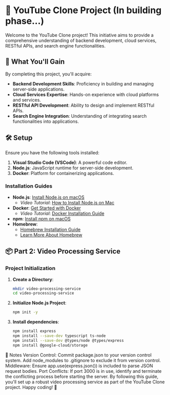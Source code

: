 # 🎥 YouTube Clone Project (In building phase...)

Welcome to the YouTube Clone project! This initiative aims to provide a comprehensive understanding of backend development, cloud services, RESTful APIs, and search engine functionalities.

## 🚀 What You'll Gain

By completing this project, you'll acquire:

- **Backend Development Skills**: Proficiency in building and managing server-side applications.
- **Cloud Services Expertise**: Hands-on experience with cloud platforms and services.
- **RESTful API Development**: Ability to design and implement RESTful APIs.
- **Search Engine Integration**: Understanding of integrating search functionalities into applications.

## 🛠️ Setup

Ensure you have the following tools installed:

1. **Visual Studio Code (VSCode)**: A powerful code editor.
2. **Node.js**: JavaScript runtime for server-side development.
3. **Docker**: Platform for containerizing applications.

### Installation Guides

- **Node.js**: [Install Node.js on macOS](https://nodejs.org/en/download/package-manager/current)
  - *Video Tutorial*: [How to Install Node.js on Mac](https://www.youtube.com/watch?v=I8H4wolRFBk)
- **Docker**: [Get Started with Docker](https://www.docker.com/get-started/)
  - *Video Tutorial*: [Docker Installation Guide](https://www.youtube.com/watch?v=-EXlfSsP49A)
- **npm**: [Install npm on macOS](https://treehouse.github.io/installation-guides/mac/node-mac.html)
- **Homebrew**:
  - [Homebrew Installation Guide](https://treehouse.github.io/installation-guides/mac/homebrew)
  - [Learn More About Homebrew](http://brew.sh/)

## 📦 Part 2: Video Processing Service

### Project Initialization

1. **Create a Directory**:
   ```bash
   mkdir video-processing-service
   cd video-processing-service

2. **Initialize Node.js Project**:
   ```bash
   npm init -y
3. **Install dependencies**:
   ```bash
   npm install express
   npm install --save-dev typescript ts-node
   npm install --save-dev @types/node @types/express
   npm install @google-cloud/storage


📝 Notes
Version Control:
Commit package.json to your version control system.
Add node_modules to .gitignore to exclude it from version control.
Middleware:
Ensure app.use(express.json()) is included to parse JSON request bodies.
Port Conflicts:
If port 3000 is in use, identify and terminate the conflicting process before starting the server.
By following this guide, you'll set up a robust video processing service as part of the YouTube Clone project. Happy coding! 🎉




